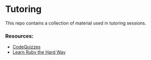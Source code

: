 Tutoring
========

This repo contains a collection of material used in tutoring sessions.

### Resources:

- [CodeQuizzes](http://www.codequizzes.com)
- [Learn Ruby the Hard Way](http://ruby.learncodethehardway.org/book)

